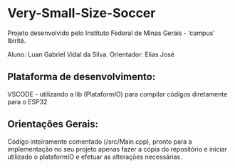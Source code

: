 # Very-Small-Size-Soccer
Projeto desenvolvido pelo Instituto Federal de Minas Gerais - ‘campus’ Ibirité.

Aluno: Luan Gabriel Vidal da Silva.
Orientador: Elias José

## Plataforma de desenvolvimento:
VSCODE - utilizando a lib (PlataformIO) para compilar códigos diretamente para o ESP32

## Orientações Gerais:
Código inteiramente comentado (/src/Main.cpp), pronto para a implementação no seu projeto apenas fazer a cópia do repositório e iniciar utilizado o plataformIO e efetuar as alterações necessárias.
